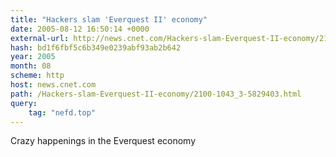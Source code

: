 ```yaml
---
title: "Hackers slam 'Everquest II' economy"
date: 2005-08-12 16:50:14 +0000
external-url: http://news.cnet.com/Hackers-slam-Everquest-II-economy/2100-1043_3-5829403.html?tag=nefd.top
hash: bd1f6fbf5c6b349e0239abf93ab2b642
year: 2005
month: 08
scheme: http
host: news.cnet.com
path: /Hackers-slam-Everquest-II-economy/2100-1043_3-5829403.html
query:
    tag: "nefd.top"
---
```


Crazy happenings in the Everquest economy
